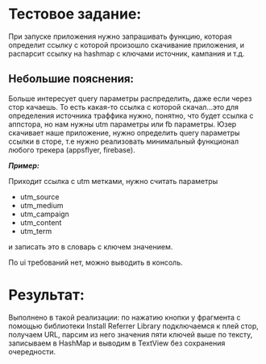 # Тестовое задание:

При запуске приложения нужно запрашивать функцию, которая определит ссылку с которой произошло скачивание приложения, и распарсит ссылку на hashmap с ключами источник, кампания и т.д.

## Небольшие пояснения:

Больше интересует query параметры распределить, даже если через стор качаешь. То есть какая-то ссылка с которой скачал...это для определения источника траффика нужно, понятно, что будет ссылка с аппстора, но нам нужны utm параметры или fb параметры. Юзер скачивает наше приложение, нужно определить query параметры ссылки в сторе,
т.е нужно реализовать минимальный функционал любого трекера (appsflyer, firebase).

***Пример:***

Приходит ссылка с utm метками, нужно считать параметры

- utm_source
- utm_medium
- utm_campaign
- utm_content
- utm_term

и записать это в словарь с ключем значением.

По ui требований нет, можно выводить в консоль.

# Результат:

Выполнено в такой реализации: по нажатию кнопки у фрагмента с помощью библиотеки Install Referrer Library подключаемся к плей стор, получаем URL, парсим из него значения пяти ключей выше по тексту, записываем в HashMap и выводим в TextView без сохранения очередности.